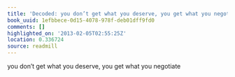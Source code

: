 ```yaml
---
title: 'Decoded: you don’t get what you deserve, you get what you negotiate'
book_uuid: 1efbbece-0d15-4078-978f-deb01dff9fd0
comments: []
highlighted_on: '2013-02-05T02:55:25Z'
location: 0.336724
source: readmill
---
```


you don’t get what you deserve, you get what you negotiate